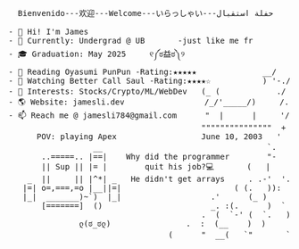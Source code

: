 

<!--
**skxvtchy/skxvtchy** is a ✨ _special_ ✨ repository because its `README.md` (this file) appears on your GitHub profile.
Here are some ideas to get you started:
-->
<pre>
                                                                   ,:                                          __|_
  Bienvenido---欢迎---Welcome---いらっしゃい---حفلة استقبال            ,' |                                     -----oo(_)oo----
                                                                /   :             __,-~~/~ "" `---.      
- 👋 Hi! I'm James                                           --'   /             _/_,---(      ,    ) 
- 🤖 Currently: Undergrad @ UB       -just like me fr        \/ />/          __ /        <    /   )  \___
- 🎓 Graduation: May 2025     ୧༼ಠ益ಠ༽୨                       /   /_\---===;;;'====------------------===;;;===------ -
- 📰 Reading Oyasumi PunPun -Rating:★★★★★              __/   /               \/  ~"~"~"~"~"~\~"~)~"/
- 🎥 Watching Better Call Saul -Rating:★★★★☆           ) '-./                (_ (   \  (     >    \)
- 🚀 Interests: Stocks/Crypto/ML/WebDev   (_ (            ./  :\                 \_( _ <         >_>'        ( ͡° ͜ʖ ͡°)ﾉ⌐■-■ 
- 🌎 Website: jamesli.dev                 /_/'_____/)     /.' '                     ~ `-i' ::>|--"           -Rizzard of Oz
- 📫 Reach me @ jamesli784@gmail.com      "  |      |     '/'    pls hire me            I;|.|.|
                                         """""""""""""""  +     I have no cache         <|i::|i|`.       Pointer?
      POV: playing Apex                  June 10, 2003   '       -not a joke           (`^'"`-' ")   I barely know her
                  __                                   `.            ಠ_ಠ                               (☞ﾟヮﾟ)☞
       ..=====.. |==|    Why did the programmer        "-                     
       || Sup || |= |        quit his job?💻       (   |                .==\""/==.           ---🛠️Work Experience---
    _  ||     || |^*| _   He didn't get arrays     . .-'  '.            ((+) .  .:)                               
   |=| o=,===,=o |__||=|                        ( (.   )):              |'.-(o)-.'|                   -n/a
   |_|  _______)~`)  |_|                   .'      (_ )                 \/  \_/  \/        
       [=======]  ()                       _. :(.      )  `         I dont own a console
                                         .  (  `-' (  `.   )       
               ლ(ಠ_ಠლ)                .  :  (__    )  )                                             Thanks For Visiting!!!
                                  (      "  __(   `"       ` ))                                            ⊂(◉‿◉)つ
</pre>
